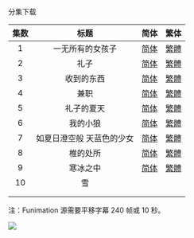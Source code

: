 分集下载

| 集数 |            标题            |                             简体                             |                             繁体                             |
| :--: | :------------------------: | :----------------------------------------------------------: | :----------------------------------------------------------: |
|  1   |      一无所有的女孩子      | [简体](https://raw.githubusercontent.com/SweetSub/SweetSub-source/master/Super%20Cub/%5BSweetSub%5D%20Super%20Cub%20-%2001.chs.ass) | [繁體](https://raw.githubusercontent.com/SweetSub/SweetSub-source/master/Super%20Cub/%5BSweetSub%5D%20Super%20Cub%20-%2001.cht.ass) |
|  2   |            礼子            | [简体](https://raw.githubusercontent.com/SweetSub/SweetSub-source/master/Super%20Cub/%5BSweetSub%5D%20Super%20Cub%20-%2002.chs.ass) | [繁體](https://raw.githubusercontent.com/SweetSub/SweetSub-source/master/Super%20Cub/%5BSweetSub%5D%20Super%20Cub%20-%2002.cht.ass) |
|  3   |         收到的东西         | [简体](https://raw.githubusercontent.com/SweetSub/SweetSub-source/master/Super%20Cub/%5BSweetSub%5D%20Super%20Cub%20-%2003.chs.ass) | [繁體](https://raw.githubusercontent.com/SweetSub/SweetSub-source/master/Super%20Cub/%5BSweetSub%5D%20Super%20Cub%20-%2003.cht.ass) |
|  4   |            兼职            | [简体](https://raw.githubusercontent.com/SweetSub/SweetSub-source/master/Super%20Cub/%5BSweetSub%5D%20Super%20Cub%20-%2004.chs.ass) | [繁體](https://raw.githubusercontent.com/SweetSub/SweetSub-source/master/Super%20Cub/%5BSweetSub%5D%20Super%20Cub%20-%2004.cht.ass) |
|  5   |         礼子的夏天         | [简体](https://raw.githubusercontent.com/SweetSub/SweetSub-source/master/Super%20Cub/%5BSweetSub%5D%20Super%20Cub%20-%2005.chs.ass) | [繁體](https://raw.githubusercontent.com/SweetSub/SweetSub-source/master/Super%20Cub/%5BSweetSub%5D%20Super%20Cub%20-%2005.cht.ass) |
|  6   |          我的小狼          | [简体](https://raw.githubusercontent.com/SweetSub/SweetSub-source/master/Super%20Cub/%5BSweetSub%5D%20Super%20Cub%20-%2006.chs.ass) | [繁體](https://raw.githubusercontent.com/SweetSub/SweetSub-source/master/Super%20Cub/%5BSweetSub%5D%20Super%20Cub%20-%2006.cht.ass) |
|  7   | 如夏日澄空般  天蓝色的少女 | [简体](https://raw.githubusercontent.com/SweetSub/SweetSub-source/master/Super%20Cub/%5BSweetSub%5D%20Super%20Cub%20-%2007.chs.ass) | [繁體](https://raw.githubusercontent.com/SweetSub/SweetSub-source/master/Super%20Cub/%5BSweetSub%5D%20Super%20Cub%20-%2007.cht.ass) |
|  8   |          椎的处所          | [简体](https://raw.githubusercontent.com/SweetSub/SweetSub-source/master/Super%20Cub/%5BSweetSub%5D%20Super%20Cub%20-%2008.chs.ass) | [繁體](https://raw.githubusercontent.com/SweetSub/SweetSub-source/master/Super%20Cub/%5BSweetSub%5D%20Super%20Cub%20-%2008.cht.ass) |
|  9   |          寒冰之中          | [简体](https://raw.githubusercontent.com/SweetSub/SweetSub-source/master/Super%20Cub/%5BSweetSub%5D%20Super%20Cub%20-%2009.chs.ass) | [繁體](https://raw.githubusercontent.com/SweetSub/SweetSub-source/master/Super%20Cub/%5BSweetSub%5D%20Super%20Cub%20-%2009.cht.ass) |
|  10  |             雪             |                                                              |                                                              |
|      |                            |                                                              |                                                              |
|      |                            |                                                              |                                                              |

注：Funimation 源需要平移字幕 240 帧或 10 秒。

![](https://p.sda1.dev/1/1e9b5a9b78e06b5f388b0f3d277bdcc1/Super%20Cub%204.jpg)